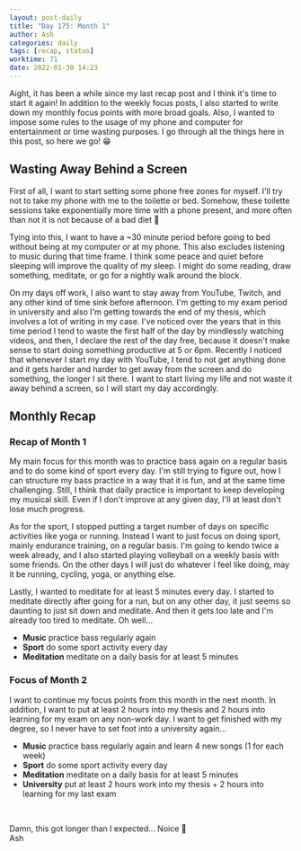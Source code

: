 ```yaml
---
layout: post-daily
title: "Day 175: Month 1"
author: Ash
categories: daily
tags: [recap, status]
worktime: 71
date: 2022-01-30 14:23
---
```


Aight, it has been a while since my last recap post and I think it's time to start it again! In addition to the weekly focus posts, I also started to write down my monthly focus points with more broad goals. Also, I wanted to impose some rules to the usage of my phone and computer for entertainment or time wasting purposes. I go through all the things here in this post, so here we go! 😁

## Wasting Away Behind a Screen

First of all, I want to start setting some phone free zones for myself. I'll try not to take my phone with me to the toilette or bed. Somehow, these toilette sessions take exponentially more time with a phone present, and more often than not it is not because of a bad diet 🤔 

Tying into this, I want to have a ~30 minute period before going to bed without being at my computer or at my phone. This also excludes listening to music during that time frame. I think some peace and quiet before sleeping will improve the quality of my sleep. I might do some reading, draw something, meditate, or go for a nightly walk around the block.

On my days off work, I also want to stay away from YouTube, Twitch, and any other kind of time sink before afternoon. I'm getting to my exam period in university and also I'm getting towards the end of my thesis, which involves a lot of writing in my case. I've noticed over the years that in this time period I tend to waste the first half of the day by mindlessly watching videos, and then, I declare the rest of the day free, because it doesn't make sense to start doing something productive at 5 or 6pm. Recently I noticed that whenever I start my day with YouTube, I tend to not get anything done and it gets harder and harder to get away from the screen and do something, the longer I sit there. I want to start living my life and not waste it away behind a screen, so I will start my day accordingly.

## Monthly Recap

### Recap of Month 1

My main focus for this month was to practice bass again on a regular basis and to do some kind of sport every day. I'm still trying to figure out, how I can structure my bass practice in a way that it is fun, and at the same time challenging. Still, I think that daily practice is important to keep developing my musical skill. Even if I don't improve at any given day, I'll at least don't lose much progress.

As for the sport, I stopped putting a target number of days on specific activities like yoga or running. Instead I want to just focus on doing sport, mainly endurance training, on a regular basis. I'm going to kendo twice a week already, and I also started playing volleyball on a weekly basis with some friends. On the other days I will just do whatever I feel like doing, may it be running, cycling, yoga, or anything else.

Lastly, I wanted to meditate for at least 5 minutes every day. I started to meditate directly after going for a run, but on any other day, it just seems so daunting to just sit down and meditate. And then it gets too late and I'm already too tired to meditate. Oh well...

- **Music** practice bass regularly again
- **Sport** do some sport activity every day
- **Meditation** meditate on a daily basis for at least 5 minutes

### Focus of Month 2

I want to continue my focus points from this month in the next month. In addition, I want to put at least 2 hours into my thesis and 2 hours into learning for my exam on any non-work day. I want to get finished with my degree, so I never have to set foot into a university again...

- **Music** practice bass regularly again and learn 4 new songs (1 for each week)
- **Sport** do some sport activity every day
- **Meditation** meditate on a daily basis for at least 5 minutes
- **University** put at least 2 hours work into my thesis + 2 hours into learning for my last exam

&nbsp;

Damn, this got longer than I expected... Noice 😬  
Ash

